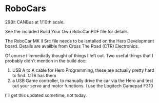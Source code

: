 # RoboCars
29Bit CANBus at 1/10th scale.

See the included Build Your Own RoboCar.PDF file for details.  

The RoboCar MK II Src file needs to be isntalled on the Hero Development board.  Details are availble from Cross The Road (CTR) Electronics.

Of course I immediatly thought of things I left out.  Two useful things that I probably didn't mention in the build doc:
1. USB A to A cable for Hero Programming, these are actually pretty hard to find.  CTR has them
2. a USB Game controller, to manually drive the car via the Hero and test out your servo and motor functions.  I use the Logitech Gamepad F310

I'll get this updated sometime, not today.
